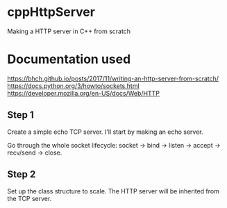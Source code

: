 # cppHttpServer
Making a HTTP server in C++ from scratch 

# Documentation used
https://bhch.github.io/posts/2017/11/writing-an-http-server-from-scratch/
https://docs.python.org/3/howto/sockets.html
https://developer.mozilla.org/en-US/docs/Web/HTTP

## Step 1 
Create a simple echo TCP server. I'll start by making an echo server.

Go through the whole socket lifecycle: socket -> bind -> listen -> accept -> recv/send -> close.


## Step 2 
Set up the class structure to scale. The HTTP server will be inherited from the TCP server. 
